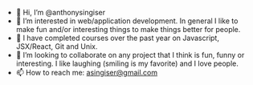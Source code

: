 - 👋 Hi, I’m @anthonysingiser
- 👀 I’m interested in web/application development. In general I like to make fun and/or interesting things to make things better for people.
- 🌱 I have completed courses over the past year on Javascript, JSX/React, Git and Unix. 
- 💞️ I’m looking to collaborate on any project that I think is fun, funny or interesting. I like laughing (smiling is my favorite) and I love people. 
- 📫 How to reach me: asingiser@gmail.com
